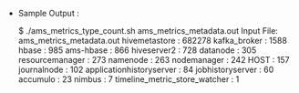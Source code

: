 - Sample Output :  

    $ ./ams_metrics_type_count.sh ams_metrics_metadata.out
    Input File: ams_metrics_metadata.out
    hivemetastore : 682278
    kafka_broker : 1588
    hbase : 985
    ams-hbase : 866
    hiveserver2 : 728
    datanode : 305
    resourcemanager : 273
    namenode : 263
    nodemanager : 242
    HOST : 157
    journalnode : 102
    applicationhistoryserver : 84
    jobhistoryserver : 60
    accumulo : 23
    nimbus : 7
    timeline_metric_store_watcher : 1

